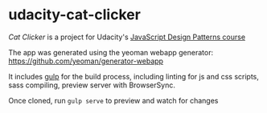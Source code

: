 # udacity-cat-clicker
*Cat Clicker* is a project for Udacity's [JavaScript Design Patterns course](https://www.udacity.com/course/javascript-design-patterns--ud989)

The app was generated using the yeoman webapp generator: https://github.com/yeoman/generator-webapp

It includes [gulp](https://gulpjs.com/) for the build process, including linting for js and css scripts, sass compiling, 
preview server with BrowserSync.

Once cloned, run `gulp serve` to preview and watch for changes
